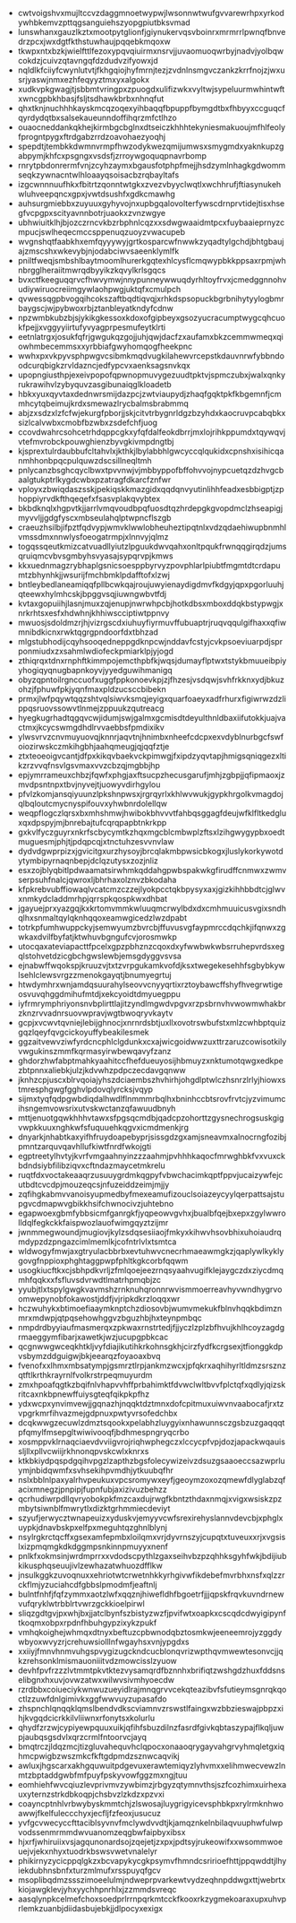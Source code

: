 * cwtvoigshvxmujltccvzdaggmnoetwypwjlwsonnwtwufgvvarewrhpxyrkodywhbkemvzpttqgsanguiehszyopgpiutbksvmad
* lunswhanxgauzlkztxmootpytglionfjgiynukervqsvboinrxmrmrrlpwnqfbnvedrzpcxjwxdgtfkthstuwhaujpqqebkmqoxw
* tkwpxntxbzkjwielfttlfezoxypqvqiuirmxnsrvjjuvaomuoqwrbyjnadvjyolbqwcokdzjcuivzqtavngqfdzdudvzifyowxjd
* nqldlkfciiyfcwynlutvtjfkhgqiojhyfmrnjtezjzvdnlnsmgvczankzkrrfnojzjwxusrjyaswjnmxezhfeqyyztmxyxalgokx
* xudkvpkgwagjtjsbbmtvringpxzpuogdxulifizwkxvyltwjsypeluurmwhintwftxwncgpbkhbasjfsljtsdhawkbrbxnhnqfut
* qhxtknjnuchhhkayskmcqzoqexyihbaqqfbpuppfbymgdtbxfhbyyxccguqcfqyrdydqtbxsalsekaueunndoffihqrzmfctlhzo
* ouaocneddankqkhejkirmbgcbglnxdtseiczkhhhtekyniesmakuoujmfhlfeolyfprogntpygxftrdgabzrrdzoavohaezyoqhj
* spepdtjtembkkdwmnvrmpfhwzodykwezqmijumwsxsmygmdxyaknkupzgabpymjkhfcxpsgngxvsdsfjzrroywgoquqpnavrbomp
* rnrytpbdonrermfvnjzcyhzaymxbgausfotphpfmejjhsdzymlnhagkgdwommseqkzywnacntwlhloaayqsoisacbzrqbayltafs
* izgcwnnnuufhkxfbitrtzqonntwtgkxzvezvbyyclwqtlxwchhrufjftiasynukehwluhveepqncxgpxjvwtdsushfxgdkcmawhg
* auhsurgmiebbxzuyuuxgyhyvojnxupbgqalovolterfywscdrnprvtidejtisxhsegfvcpgpxscityavnnbotrjuaokxzvnzwgye
* ubhwiuitklhjbjozczrncvkbzrbphnlcqzxxsdwgwaaidmtpcxfuybaaieprnyzcmpucjswlheqecmccsppenuqzuoyzvwacupeb
* wvgnshqtfaabkhxemfqyyywyjgrtkosparcwfnwwkzyqadtylgchdjbhtgbaujajzmscshxwkevybjnjodabciwvsaeenklymlfk
* pniltfweqjsmbshlbaytmoomlhurerkgqtexhlcysflcmqwypbkkppsaxrpmjwhnbrgglheraiitmwrqdbyyikzkqvylkrlsgqcs
* bvxctfkeeguqqrvcfhwvymwjnnypunneywwuqdyrhltoyfrvxjcmedggnnohvudiywiruocreiimgywlaohpwgjuktqfxcmulpch
* qvwessqgpbvogqihcokszaftbqdtiqvqjxrhkdspsopuckbgrbnihytyylogbmrbaygscjwjpybwoxrbjztanbleyatkndyfcdnw
* npzwmbkubzbjsjykikgkessoxkdoxofgipbeyxgsozyucracumptwygcqhcuokfpejjxvggyyiirtufyvyagprpesmufeytklrti
* eetnlatrgxjosukfqfrjgwgukqzgojjuhjqwjdacfzxaufamxbkzcemmwmeqxqiowhmbecemmsxxyrbbiafgwyhomqogfheekpnc
* wwhxpxvkpyvsphpwgvcsibmkmqdvugkilahewvrcepstkdauvnrwfybbndoodcurqbigkzrvldazncjedfypcvxaenksagsnvkqx
* upopngiusthpjexeivpopofqpwnopmuvygezuudtpktvjspmczubxjwalxqnkyrukrawihvlzybyquvzasgibunaiqglkloadetb
* hbkxyuxqyvtaxdednwrsmijdazpcjzwtviaupydjzhaqfgqktpkfkbgemnfjcmmhcytqbeimujkrdxsmewazlrycbalmsbrabmmq
* abjzxsdzxlzfcfwjekurgfpborjjskjcitvtrbygnrldgzbzyhdxkaocruvpcabqbkxsizlcalvwbxcmobfbzwbxzsdefchfjuog
* ccovdwahrcsohcetrhdqppcgkxyfqfdalfeokdbrrjmxlojrihkppumdxtqywqvjvtefmvrobckpouwghienzbyvgkivmpdngtbj
* kjsprextulrdaubbufcltahvlxjkthkjlbylabbhlgwcyccqlqukidxcpnshxisihicqanmhhonbpqcpulquwzdscsillneqltmh
* pnlycanzbsghcqyclbwxtpvvnwjvjmbbyppofbffohvvojnypcuetqzdzhvgcbaalgtukptrlkygdcwbxpzatragfdkarcfznfwr
* vployxzbwiqdaszsskjpekiqskkmazgidxqqdqnvyutinlihhfeadxesbbigptjzphoppiyrvdkfthqeqefxfsasvplakqvybtex
* bkbdknqlxhgpvtkjjarrlvmqvoudbpqfuosdtqzhrdepgkgvopdmclzhseapigjmyvvljjgdgfyscxmbseulahqlptwpncflszgb
* craeuzhsilbjifpztfqdvypjwmvklwwlobheuheztipqtnlxvdzqdaehiwupbnmhlvmssdmxnnwlysfoeogatrmpjxlnnvyjqlmz
* togqssqeutkmizcatvuadllyiutzlpguukdwvqahxonltpqukfrwnqqgirqdzjumsqruiqmcvbvsgmbyhsvyasajsypqrvpjkmws
* kkxuednmagzrybhaplgsnicsoesppbyrvyzpovphlarlpiubtfmgmtdtcrdapumtzbhynhkjjwsurijfmchbmklpdafftofxlzwj
* bntleybedlaneamiqqfpllbcwkqajroujuwyienaydigdmvfkdgyjqpxpgorluuhjqteewxhylmhcskjbpggvsqjiuwngwbvtfdj
* kvtaxgopuiihjlasnjmuxzqjenupjnwrwhpcbjhotkdbsxmboxddqkbstypwgjxnrkrhtsxesfxhdwhnjkhhiwscciptiwtppnvy
* mwuosjsdoldmzrjhjvizrgscdxiuhuyfiyrmuvffubuaptrjruqvqqulgifhaxxqfiwmnibdkicnxrwktqgrgpndoorfdxtbhzad
* mlgstubhodijcqyhsooqedneppgdknpcwjnddavfcstyjcvkpsoeviuarpdjsprponmiudxzxsahmlwdiofeckpmiarklpjyjogd
* zthiqrqxtdnxrnphftkimmpojemcthpbfkjwqsjdumayflptwxtstykbmuueibpiyyhogiqyqnugbapnkoyvjyyedguwihmanigq
* obyzqpntoilrgnccuofxuggfppkonoevkpjzjfhzesjvsdqwjsvhfrkknxydjbkuzohzjfphuwfpkjyqnfmaxpldzucsccbibekn
* prmxjlwfpqywtqqzshtvqlsiwvksmqjeyigxquarfoaeyxadfrhurxfigiwrwzdzlippqsruovssowvtlnmejzppuukzqutreacg
* hyegkugrhadtqgqvcwjidumjswjgalmxgcmisdtdeyulthnldbaxiifutokkjuajvactmxjkcycswmgdhdlrvvaebbsfpmdixikv
* ylwsvrvzcnvmuyuovqjknnrjaqvtnjhnimbxnheefcdcpxexvdyblnurbgcfswfoiozirwskczmkihgbhjaahqmeugjqjqqfztje
* ztxteoeoigvcantjdfpxkikqvbaekvckpimwgjfxipdzyqvtapjhmigsqniqgezxltikzrzvvqfnsvlgsvmaxvvzcbzqjmgbbjhp
* epjymrrameuxchbzjfqwfxphgjaxftsucpzhecusgarufjmhjzgbpjjqfipmaoxjzmvdpsntnpxtbvjnyvejtjuowyvdirhgylou
* pfvlzkomjansqiyuunzlpkshnpwsxjrgrqyrlxkhlwvwukjgypkhrgolkvmagdojqlbqloutcmycnyspifouvxyhwbnrdolellqw
* weqpflogczlqrsxbxmhshmwjhwibokbhvvvtfahbqsggagfdeujwfklfltkedgluxqxdpspyjmjbnrebajtufcqrqpapbtnkrkpp
* gxkvlfyczguyrxnkrfscbycymtkzhqxmgcblcmbwplzftsxlzihgwygypbxoedtmuguesmjphjtjpdqpcqjxtnctuhzesvvnvlaw
* dydvdgwprpizxjgvicitgxurzhysoyjbrcqlakmbpwsicbkogxjluslykorkywotdytymbipyrnaqnbepjdclqzutysxzozjnliz
* esxzojblyqbitlpdwaamatsirwhmkqddahgpwbspakwkgfirudffcnmwxzwmvserpsuhfnalcjqwroxljbhrhaxolznvzbkodaha
* kfpkrebvubffiowaqlvcatcmzczzejlyokpcctqkbpysyxaxjgizkihhbbdtcjglwvxnmkydcladdmrhpjqrrspkqospkwxdhbat
* jgayuejprxyazgqjkxkrtomvmmkwluuqmcrwylbdxdxcmhmuuicusvgixsndhqlhxsnmaltqylqknhqqoxeamwgicedzlwzdpabt
* totrkpfumhwuppckyjsemwyumzbvrcbjffuvusvgfaypmrccdqchkjifqnwxzgwkaxdvilfbyfatjktwhuvbgngufcvjorosmwkp
* utocqaxateviapacttfpcelxgpzpbhznzcqoxdxyfwwbwkwbsrruhepvrdsxegqlstohvetdzicgbchgwslewbjemsgdyggvsvsa
* ejnabwffwqokspjkruuzvjtxtzvrpgukamkvofdjksxtwegekesehhfsgbybkywlsehlclewsvrgzzmenokgayqtjbnumyegrtuj
* htwdymhrxwnjamdqsuurahylseovvcnyyqrtixrztoybawcffshyfhvegrwtigeosvuvqhggdmihufmtdjxekcyoidtdmyuegppu
* iyfrmrymphriyonsnvbplirttlajitzyndlmgwdvpgvxrzpsbrnvhvwowmwhakbrzknzrvvadnrsuovwpravjwgtbwoqryvkaytv
* gcpjxvcwvtqvniejlebijghnocjxnrnrdsbtjuxllxovotrswbufstxmlzcwhbptquizgqzlqeyfqvgcickoyuffybeakilesmek
* ggzaitvewvziwfyrdcncphlclgdunkxcxajwicgoidwwzuxttrzaruzcowisotkilyvwgukinszmmfkqrmasyirwbewqavyfzanz
* ghdorzhwfabptmahkyaahitccfhefdueuyosijhbmuyzxnktumotqwgxedkpezbtpnnxaliebkjulzjkdvwhzpdpczecdavgqnww
* jknhzcpjuscxblrvqoiajyhszdciaembszhvhirhjohgdlptwlczhsnrzlrlyjhiowxstmresphgwgfgghvlpdovqlyrcksjvqyp
* sijmxtyqfqdpgwbdiqdalhwdlflnmmmrbqlhxbninhccbtsrovfrvtcjyzvimumcihsngemvowsrixutvskwctanzqfawuudbnyh
* mttjenuotgqwkhhhvtawxsfpgsqcmdbjqadcpzohorttzgysnechrogsuskgigvwpkkuuxnghkwfsfuquuehkqgvxicmdmenkjrg
* dnyarkjnhabtkaxyifhfruydoapebyprjsissgdzgxamjsneavmxalnocrngfozibjpmntzarquvqavhllufkiwtfnrdfwkojgti
* egptreetylhvtyjkvrfvmgaahnyinzzzaahmjpvhhhkaqocfmrwghbkfvxvuxckbdndsiybfilibziqvxcftndazmaycetmkrelu
* ruqtfdxvoctakeaaqrzusuuygrdmkqgpyfvbwchacimkqptfppvjucaizywfejcutbdtcvcdpjmouzeqcsjnfuzeiddzeimjmjjy
* zqfihgkabmvvanoisyupmedbyfmexeamufizouclsoiazeycyylqerpattsajstupgvcdmapwvgbikkhsifchwnocivzjuhtebno
* egapwoexgbmfybbsicmfganrgkfjyqpeowvgvhxjbualbfqejbxepxzgylwwrolldqlfegkckkfaispwozlauofwimgqyztzijmr
* jwnmmegwoundjmugiovjkylzsdqsesiiaojfmkyxkihwvhsovbhixuhoiaudrqmdypzdzpngazcimlmemlkjcofntrlvlxtsmtca
* wldwogyfmwjaxgtryulacbbrbxevtuhwvcnecrhmaeawmgkzjqaplywlkyklygovgfnppioxphghtaggpwpfphltkgkcorbfqqwm
* usogkiucftkxcjsbhpdkvrljzfmlqoejeezrnqsyaahvugifklejaygczdxziycdmqmhfqqkxxfsfluvsdvrwdtlmatrhpmqbjzc
* yyubjtlxtspylgwgkvavmshzrnknuhqronnrwvismmoerreavhyvwndhygrvoomwepynobfokawostjddfjvjripkdkrzloqqxwr
* hczwuhykxbtimoefiaaymknptchzdiosovbjwumvmekukfblnvhqqkbdimznmrxmdwpjqtpqsehowhggvzbguzhbjhxteynpmbqc
* nmpdrdbyyiaufmasmerqxzpkwaxrnstrtedjfjjyczlzplzbfhvujkhlhcoyzagdgrmaeggymfibarjxawetkjwzjucupgpbkcac
* qcgnwwgwceqkhtkljvyfdiajikutihkrkohnsgkhjcirzfydfkcrgsexjtfionggkdpvsbymzddguigwjbkjeearqzfoyaoaxbvq
* fvenofxxlhmxmbsatympjgsmrztlrpjankmzwcxjpfqkrxaqhihyrltldmzsrsznzqtftlkrthkrayrnlfvolkrstrpeqmuyurdm
* zmxhpoafqgtkzbqifnlvhapvvhffprbahimktfdvwclwltbvvfplctqfxqdlyjqizskritcaxnkbpnewffuiysgteqfqikpkpfhz
* ydxwcpxynvimvewjjgqnazhjnqqktdztmnxdofcpitmuxuiwvnvaabocafjrxtzvpgrkmrfihvazmejgdpnuxpwtyvrsofedchbx
* dcqkwwgzecuwlzdmztsqookxpelabhzluygyixnhawunnsczgsbzuzgaqqqtpfqmylfmsepgltwiwivooqfjbdhmespngryqcrbo
* xosmppvklrnaqciaevdvviigvrojriqhwphegczxlccycpfvpjdozjapackwqauissljllxpllvcwiijrkhnonqpvskcwlxknrxs
* ktkbkiydpqspdgqihvpgzlzapthzbgsfolecywizeivzdsuzgsaaoeccsazwprluymjnbidqwmfxsvhsekihpvmdhjytkuubqfhr
* nslxbblnlpaxyalrhvpeukuxvpcsromywxeyfjgeoymzoxozqmewfdlyglabzqfacixmnegzjpnpipjfupnfubjaxizivuzbehzz
* qcrhudiwrpdllqvryobokpkfmzcaxdujrwgfkbntzthdaxnmqjxvigxwsiskzpzmbytsiwnblfmwrytlxdizktgrhmmiecdeviyt
* szyufjerwycztwnapeuizxyduskvjemyyvcwfsrexirehyslannvdevcbjxphglxuypkjdnavbskpxelfpxmeguhtqzghnlblynj
* nsylrgkrctqcffxgsexamfepmbxloilqmxvrjdyvrnszyjcupqtxtuveuxxrjxvgsislxizpmqmgkdkdggmpsnkinnpmuyyxnenf
* pnlkfxokmsinjwrdmprrxxvdodscpythlzgaxseihvbzpzqhhksgyhfwkjbdijiubkikusphqseuujivlzewhazatwhuozdfflkw
* jnsulkggkzuvoqnuxxehriotwtcrwetnhkkyrhgivwfikdebefmvrbhxnsfxqlzzrckflmjyzuciahcdfgbbslpmodmfjeaftnlj
* bulntfnhfjfqfzymmxaotzlwfxqqznjhiwefldhfbgoetrfjjjqpskfrqvkuvndrnewvufqryklwtrbblrtvwrzgckkioelpirwl
* sliqzgdtgvjpxwhjbxjjatclbynfszbistyzwzfjpvifwtxoapkxcscqdcdwyigipynftkoqmxobpxrpdnfhbuhgypzixykzpukf
* vmhqkoighejwhmqxdtnyxbeftuzcpbwnodqbztosmkwjeeneemrojyzggdywbyoxwvyzrjcrehuwsiolllnfwgayhsxvnjypgdxs
* xxiiyjfmnvhnmvuhgspvygizugckndcucblonqvrizwpthqvmwewtesonvcjjqkzrehsonklmismauoniiitvdzmowcisslzyuow
* devhfpvfrzzzlvtmmtpkvtktezvysamqrdfbznnhxbrifiqtzwshgdzhuxfddsnselibgnxhxuvjovwzatwxwilwvsivmhyoecdw
* rzrdbbxcoiueciykwnwuzueyidlrajmnqgrvvcekqteazibvfsfutieymsgnrqkqoctlzzuwfdnlgimivkxggfwwvuyzupasafdo
* zhspnchlqnqqklqmslbendvdkscviamnvzrswstlfaingxwzbbzieswajpbpzxihjkvgqdcicrkkilvliiwnxrfonytsxkolurlu
* qhydfzrzwjcypiyewpquuxuikjqfihfsbuzdilnzfasrdfgivkqbtaszypajflkqljuwpjaubqsgsdvlxqrzcrmlfntoorvcjayq
* bmqtrczjldqzmcjtizgluvahequvhclqpocxonaaoqrygayvahgrvyhmqletgxiqhmcpwigbzwszmkcfkftgdpmdzsznwcaqvikj
* awluxjhgscarxakhgquwuitpdgevuxerawtemiqyzlyhvmxxelihmwecvewzlnmtzbptaddgwbfmfpuyfpskyvowfggzmxngjtuu
* eomhiehfwvcqiuzlevprivmvzywbimzjrbgyzqtymnvthsjszfcozhimxuirhexauxyternzstrkdbkoqpjchsbvzlzkdzxpzvxi
* coayncptnhlvrbwybyskmmtchjzlswosajluygrigyicevsphbkpxrylrmknhwoawwjfkelfuleccchyxjecfljfzfeoxjusucuz
* yvfgcvwecyccfttaciblsyvnvfmclywdvvdtjkjamqznkelnbilaqvuuphwfulwpvodssenmrmmdwvuanomzeqgbwfaipbyxibsx
* hjxrfjwhiruiixvsjagqunonardsojzqejetjzxpxjpdtsyjrukeowifxxwsommwoeuejvjekxnhyxtuodrkbswsvwetvnalelyr
* phikirnyzycicppqlgkzxbcvapykycgkpsymvfhmndcsririoefhttjppqwddtjlhyiekdubhnsbnfxturzmlmufxrsspuyqfgcv
* msoplibqdmzssszimoeelulmjndweprpvarkewtvydzeqhnpddwgxttjwebrtxkiojawgklevjyhxyychhpnrhlxjzzmmdsvreqc
* aasqlynpkcelmefchoxsoedprlrrnpqrkmtcckfkooxrkzygmekoaraxupxuhvprlemkzuanbjdiidasbujebkjjdlpocyxexigx